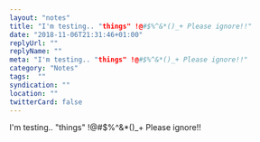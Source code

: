 ```yaml
---
layout: "notes"
title: "I'm testing.. "things" !@#$%^&*()_+ Please ignore!!"
date: "2018-11-06T21:31:46+01:00"
replyUrl: ""
replyName: ""
meta: "I'm testing.. "things" !@#$%^&*()_+ Please ignore!!"
category: "Notes"
tags:  ""
syndication: ""
location: ""
twitterCard: false
---
```

I'm testing.. "things" !@#$%^&*()_+ Please ignore!!
